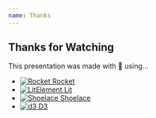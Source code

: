 ```yaml
---
name: Thanks
---
```


## Thanks for Watching

This presentation was made with 🥰 using...

- [![Rocket](/decks/graphql-in-html/rocket-logo.svg) Rocket](https://rocket.modern-web.dev/)
- [![LitElement](/decks/graphql-in-html/lit-logo.svg) Lit](https://lit.dev)
- [![Shoelace](/decks/graphql-in-html/shoelace-logo.svg) Shoelace](https://shoelace.style/)
- [![d3](/decks/graphql-in-html/d3-logo.svg) D3](https://d3js.org)
